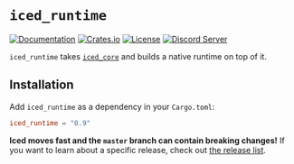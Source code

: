 # `iced_runtime`
[![Documentation](https://docs.rs/iced_native/badge.svg)][documentation]
[![Crates.io](https://img.shields.io/crates/v/iced_native.svg)](https://crates.io/crates/iced_native)
[![License](https://img.shields.io/crates/l/iced_native.svg)](https://github.com/iced-rs/iced/blob/master/LICENSE)
[![Discord Server](https://img.shields.io/discord/628993209984614400?label=&labelColor=6A7EC2&logo=discord&logoColor=ffffff&color=7389D8)](https://discord.gg/3xZJ65GAhd)

`iced_runtime` takes [`iced_core`] and builds a native runtime on top of it.

[documentation]: https://docs.rs/iced_native
[`iced_core`]: ../core
[`iced_winit`]: ../winit
[`druid`]: https://github.com/xi-editor/druid
[`raw-window-handle`]: https://github.com/rust-windowing/raw-window-handle

## Installation
Add `iced_runtime` as a dependency in your `Cargo.toml`:

```toml
iced_runtime = "0.9"
```

__Iced moves fast and the `master` branch can contain breaking changes!__ If
you want to learn about a specific release, check out [the release list].

[the release list]: https://github.com/iced-rs/iced/releases
